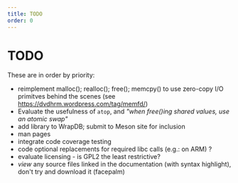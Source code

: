 ```yaml
---
title: TODO
order: 0
---
```


# TODO

These are in order by priority:

-	reimplement malloc(); realloc(); free(); memcpy() to use
		zero-copy I/O primitves behind the scenes
		(see <https://dvdhrm.wordpress.com/tag/memfd/>)
-	Evaluate the usefulness of `atop`,
		and *"when free()ing shared values, use an atomic swap"*
-	add library to WrapDB; submit to Meson site for inclusion
-	man pages
-	integrate code coverage testing
-	code optional replacements for required libc calls (e.g.: on ARM) ?
-	evaluate licensing - is GPL2 the least restrictive?
-	*view* any source files linked in the documentation (with syntax highlight),
		don't try and download it (facepalm)
